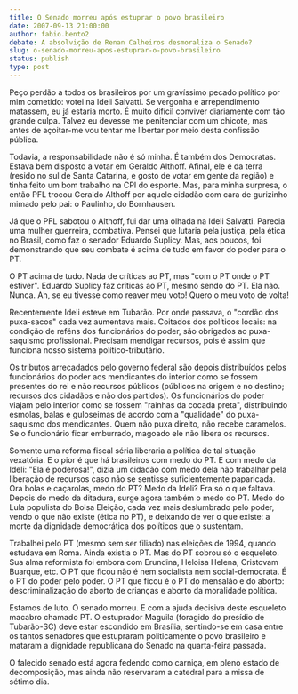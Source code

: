 ```yaml
---
title: O Senado morreu após estuprar o povo brasileiro 
date: 2007-09-13 21:00:00
author: fabio.bento2
debate: A absolvição de Renan Calheiros desmoraliza o Senado?
slug: o-senado-morreu-apos-estuprar-o-povo-brasileiro
status: publish 
type: post
---
```


  

Peço perdão a todos os brasileiros por um gravíssimo pecado político por mim cometido: votei na Ideli Salvatti. Se vergonha e arrependimento matassem, eu já estaria morto. É muito difícil conviver diariamente com tão grande culpa. Talvez eu devesse me penitenciar com um chicote, mas antes de açoitar-me vou tentar me libertar por meio desta confissão pública.  

  

Todavia, a responsabilidade não é só minha. É também dos Democratas. Estava bem disposto a votar em Geraldo Althoff. Afinal, ele é da terra (resido no sul de Santa Catarina, e gosto de votar em gente da região) e tinha feito um bom trabalho na CPI do esporte. Mas, para minha surpresa, o então PFL trocou Geraldo Althoff por aquele cidadão com cara de gurizinho mimado pelo pai: o Paulinho, do Bornhausen.  

  

Já que o PFL sabotou o Althoff, fui dar uma olhada na Ideli Salvatti. Parecia uma mulher guerreira, combativa. Pensei que lutaria pela justiça, pela ética no Brasil, como faz o senador Eduardo Suplicy. Mas, aos poucos, foi demonstrando que seu combate é acima de tudo em favor do poder para o PT.  

  

O PT acima de tudo. Nada de críticas ao PT, mas "com o PT onde o PT estiver". Eduardo Suplicy faz críticas ao PT, mesmo sendo do PT. Ela não. Nunca. Ah, se eu tivesse como reaver meu voto! Quero o meu voto de volta!  

  

Recentemente Ideli esteve em Tubarão. Por onde passava, o "cordão dos puxa-sacos" cada vez aumentava mais. Coitados dos políticos locais: na condição de reféns dos funcionários do poder, são obrigados ao puxa-saquismo profissional. Precisam mendigar recursos, pois é assim que funciona nosso sistema político-tributário.   

  

Os tributos arrecadados pelo governo federal são depois distribuídos pelos funcionários do poder aos mendicantes do interior como se fossem presentes do rei e não recursos públicos (públicos na origem e no destino; recursos dos cidadãos e não dos partidos). Os funcionários do poder viajam pelo interior como se fossem "rainhas da cocada preta", distribuindo esmolas, balas e guloseimas de acordo com a "qualidade" do puxa-saquismo dos mendicantes. Quem não puxa direito, não recebe caramelos. Se o funcionário ficar emburrado, magoado ele não libera os recursos.   

  

Somente uma reforma fiscal séria liberaria a política de tal situação vexatória. E o pior é que há brasileiros com medo do PT. E com medo da Ideli: "Ela é poderosa!", dizia um cidadão com medo dela não trabalhar pela liberação de recursos caso não se sentisse suficientemente paparicada. Ora bolas e caçarolas, medo do PT? Medo da Ideli? Era só o que faltava. Depois do medo da ditadura, surge agora também o medo do PT. Medo do Lula populista do Bolsa Eleição, cada vez mais deslumbrado pelo poder, vendo o que não existe (ética no PT), e deixando de ver o que existe: a morte da dignidade democrática dos políticos que o sustentam.  

  

Trabalhei pelo PT (mesmo sem ser filiado) nas eleições de 1994, quando estudava em Roma. Ainda existia o PT. Mas do PT sobrou só o esqueleto. Sua alma reformista foi embora com Erundina, Heloisa Helena, Cristovam Buarque, etc. O PT que ficou não é nem socialista nem social-democrata. É o PT do poder pelo poder. O PT que ficou é o PT do mensalão e do aborto: descriminalização do aborto de crianças e aborto da moralidade política.  

  

Estamos de luto. O senado morreu. E com a ajuda decisiva deste esqueleto macabro chamado PT. O estuprador Maguila (foragido do presídio de Tubarão-SC) deve estar escondido em Brasília, sentindo-se em casa entre os tantos senadores que estupraram politicamente o povo brasileiro e mataram a dignidade republicana do Senado na quarta-feira passada.  

  

O falecido senado está agora fedendo como carniça, em pleno estado de decomposição, mas ainda não reservaram a catedral para a missa de sétimo dia.
